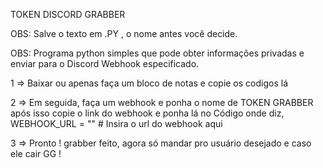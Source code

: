  TOKEN DISCORD GRABBER


OBS: Salve o texto em  .PY , o nome antes você decide.


OBS: Programa python simples que pode obter informações privadas e enviar para o Discord Webhook especificado.




1 =>  Baixar ou apenas faça um bloco de notas e copie os codigos lá 


2 =>  Em seguida, faça um webhook e ponha o nome de TOKEN GRABBER após isso  copie o link do webhook e ponha lá no Código onde diz, WEBHOOK_URL  =  ""  # Insira o url do webhook aqui 


3 => Pronto ! grabber feito, agora só mandar pro usuário desejado e caso ele cair  GG !





